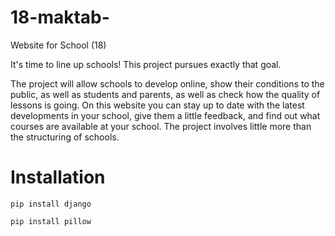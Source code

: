 # 18-maktab-
Website for School (18)

It's time to line up schools! This project pursues exactly that goal.

The project will allow schools to develop online, show their conditions to the public, as well as students and parents, 
as well as check how the quality of lessons is going. On this website you can stay up to date with the latest developments in your school, 
give them a little feedback, and find out what courses are available at your school. The project involves little more than the structuring of schools.

# Installation

```install
pip install django
```
```installpillow
pip install pillow
```

